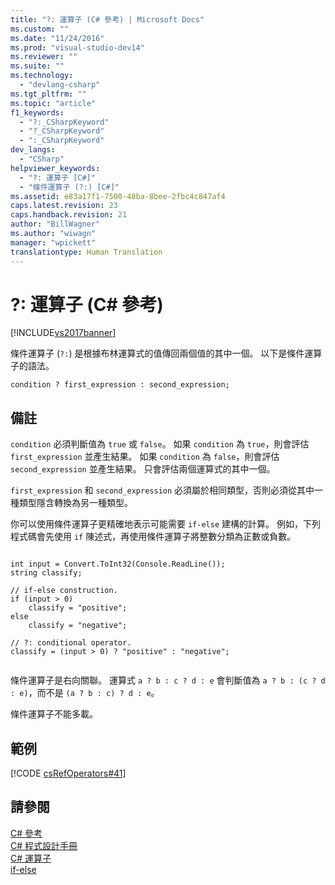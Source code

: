 ```yaml
---
title: "?: 運算子 (C# 參考) | Microsoft Docs"
ms.custom: ""
ms.date: "11/24/2016"
ms.prod: "visual-studio-dev14"
ms.reviewer: ""
ms.suite: ""
ms.technology: 
  - "devlang-csharp"
ms.tgt_pltfrm: ""
ms.topic: "article"
f1_keywords: 
  - "?:_CSharpKeyword"
  - "?_CSharpKeyword"
  - ":_CSharpKeyword"
dev_langs: 
  - "CSharp"
helpviewer_keywords: 
  - "?: 運算子 [C#]"
  - "條件運算子 (?:) [C#]"
ms.assetid: e83a17f1-7500-48ba-8bee-2fbc4c847af4
caps.latest.revision: 23
caps.handback.revision: 21
author: "BillWagner"
ms.author: "wiwagn"
manager: "wpickett"
translationtype: Human Translation
---
```

# ?: 運算子 (C# 參考)
[!INCLUDE[vs2017banner](../../../csharp/includes/vs2017banner.md)]

條件運算子 \(`?:`\) 是根據布林運算式的值傳回兩個值的其中一個。  以下是條件運算子的語法。  
  
```  
condition ? first_expression : second_expression;  
```  
  
## 備註  
 `condition` 必須判斷值為 `true` 或 `false`。  如果 `condition` 為 `true`，則會評估 `first_expression` 並產生結果。  如果 `condition` 為 `false`，則會評估 `second_expression` 並產生結果。  只會評估兩個運算式的其中一個。  
  
 `first_expression` 和 `second_expression` 必須屬於相同類型，否則必須從其中一種類型隱含轉換為另一種類型。  
  
 你可以使用條件運算子更精確地表示可能需要 `if-else` 建構的計算。  例如，下列程式碼會先使用 `if` 陳述式，再使用條件運算子將整數分類為正數或負數。  
  
```  
  
int input = Convert.ToInt32(Console.ReadLine());  
string classify;  
  
// if-else construction.  
if (input > 0)  
    classify = "positive";  
else  
    classify = "negative";  
  
// ?: conditional operator.  
classify = (input > 0) ? "positive" : "negative";  
  
```  
  
 條件運算子是右向關聯。  運算式 `a ? b : c ? d : e` 會判斷值為 `a ? b : (c ? d : e)`，而不是 `(a ? b : c) ? d : e`。  
  
 條件運算子不能多載。  
  
## 範例  
 [!CODE [csRefOperators#41](../CodeSnippet/VS_Snippets_VBCSharp/csrefOperators#41)]  
  
## 請參閱  
 [C\# 參考](../../../csharp/language-reference/index.md)   
 [C\# 程式設計手冊](../../../csharp/programming-guide/index.md)   
 [C\# 運算子](../../../csharp/language-reference/operators/index.md)   
 [if\-else](../../../csharp/language-reference/keywords/if-else.md)